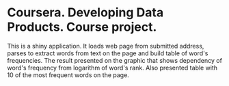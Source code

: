 Coursera. Developing Data Products. Course project.
========================================================

This is a shiny application. It loads web page from submitted address, parses to extract words from text on the page and build table of word's frequencies. 
The result presented on the graphic that shows dependency of word's frequency from logarithm of word's rank. Also presented table with 10 of the most frequent words on the page.

